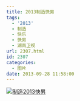 ```yaml
---
title: 2013制造快男
tags:
  - '2013'
  - 制造
  - 快乐
  - 快男
  - 湖南卫视
url: 2307.html
id: 2307
categories:
  - 图片
date: 2013-09-28 11:58:00
---
```


[![](http://photo.guolaijie.com/rooufer/uploads/2013/09/制造2013快男.jpg "制造2013快男")](http://photo.guolaijie.com/rooufer/uploads/2013/09/制造2013快男.jpg)